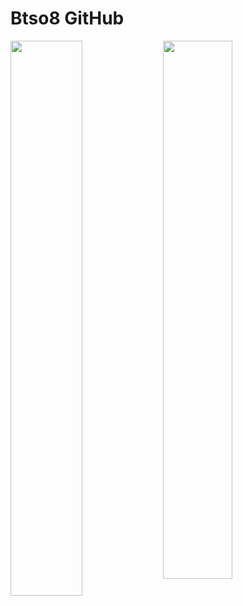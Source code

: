 # Btso8 GitHub
<img align="left" width="47.723%" src="https://github-readme-stats.vercel.app/api?username=btso8&count_private=true&theme=radical&show_icons=true" />

<img align="left" width="47%" src="https://github-readme-stats.vercel.app/api/top-langs/?username=btso8&layout=compact&theme=radical&hide=jupyter%20notebook,html,scss" />

